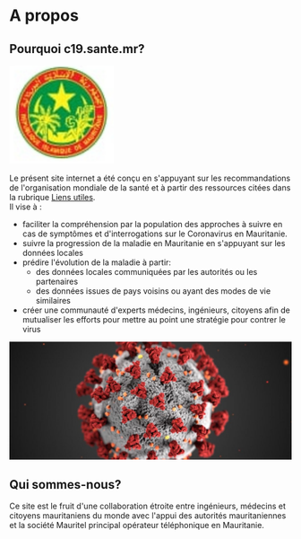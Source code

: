 # A propos

## Pourquoi c19.sante.mr?

![](.gitbook/assets/screenshot-from-2020-03-15-22-59-40.png)

Le présent site internet a été conçu en s'appuyant sur les recommandations de l'organisation mondiale de la santé et à partir des ressources citées dans la rubrique [Liens utiles](ressources/ressources.md).  
Il vise à :

* faciliter la compréhension par la population des approches à suivre en cas de symptômes et d'interrogations sur le Coronavirus en Mauritanie.
* suivre la progression de la maladie en Mauritanie en s'appuyant sur les données locales
* prédire l'évolution de la maladie à partir:
  * des données locales communiquées par les autorités ou les partenaires
  * des données issues de pays voisins ou ayant des modes de vie similaires
* créer une communauté d'experts médecins, ingénieurs, citoyens afin de mutualiser les efforts pour mettre au point une stratégie pour contrer le virus

![Credit: Boston University](.gitbook/assets/istock-1204033162-1500x624-1200x500.jpg)

## **Qui sommes-nous?**

Ce site est le fruit d'une collaboration étroite entre ingénieurs, médecins et citoyens mauritaniens du monde avec l'appui des autorités mauritaniennes et la société Mauritel principal opérateur téléphonique en Mauritanie.

